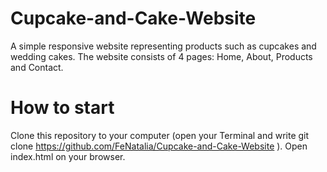 # Cupcake-and-Cake-Website

A simple responsive website representing products such as cupcakes and wedding cakes. The website consists of 4 pages: Home, About, Products and Contact.

# How to start

Clone this repository to your computer (open your Terminal and write git clone https://github.com/FeNatalia/Cupcake-and-Cake-Website ). 
Open index.html on your browser. 
